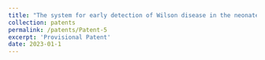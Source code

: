 ```yaml
---
title: "The system for early detection of Wilson disease in the neonates"
collection: patents
permalink: /patents/Patent-5
excerpt: 'Provisional Patent'
date: 2023-01-1
---
```


